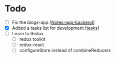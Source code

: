 # Todo

- [ ] Fix the blogs-app [[Notes-app-backend]]
- [x] Added a tasks list for development [[tasks]]
- [ ] Learn to Redux
  - [ ] redux toolkit
  - [ ] redux-react
  - [ ] configureStore instead of combineReducers

[//begin]: # "Autogenerated link references for markdown compatibility"
[Notes-app-backend]: notes-development/projects/Notes-app-backend "Blogs app backend"
[tasks]: notes-development/tasks "Tasks"
[//end]: # "Autogenerated link references"